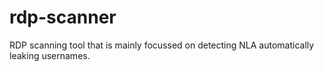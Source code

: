 # rdp-scanner
RDP scanning tool that is mainly focussed on detecting NLA automatically leaking usernames.
